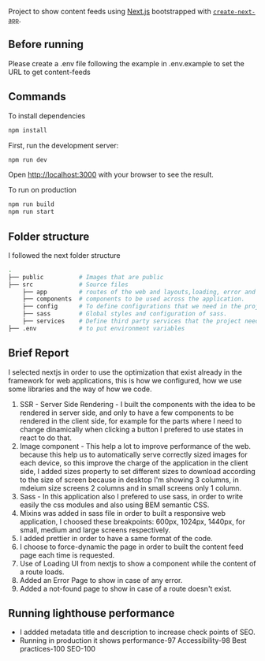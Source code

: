 Project to show content feeds using [Next.js](https://nextjs.org/) bootstrapped with [`create-next-app`](https://github.com/vercel/next.js/tree/canary/packages/create-next-app).

## Before running

Please create a .env file following the example in .env.example to set the URL to get content-feeds

## Commands

To install dependencies

```bash
npm install
```

First, run the development server:

```bash
npm run dev
```

Open [http://localhost:3000](http://localhost:3000) with your browser to see the result.

To run on production

```bash
npm run build
npm run start
```

## Folder structure

I followed the next folder structure

```bash
.
├── public          # Images that are public
├── src             # Source files
    ├── app         # routes of the web and layouts,loading, error and not-found components
    ├── components  # components to be used across the application.
    ├── config      # To define configurations that we need in the project.
    ├── sass        # Global styles and configuration of sass.
    ├── services    # Define third party services that the project need to request.
├── .env            # to put environment variables
```

## Brief Report

I selected nextjs in order to use the optimization that exist already in the framework for web applications, this is how we configured, how we use some libraries and the way of how we code.

1. SSR - Server Side Rendering - I built the components with the idea to be rendered in server side, and only to have a few components to be rendered in the client side, for example for the parts where I need to change dinamically when clicking a button I prefered to use states in react to do that.
2. Image component - This help a lot to improve performance of the web. because this help us to automatically serve correctly sized images for each device, so this improve the charge of the application in the client side, I added sizes property to set different sizes to download according to the size of screen because in desktop I'm showing 3 columns, in mdeium size screens 2 columns and in small screens only 1 column.
3. Sass - In this application also I prefered to use sass, in order to write easily the css modules and also using BEM semantic CSS.
4. Mixins was added in sass file in order to built a responsive web application, I choosed these breakpoints: 600px, 1024px, 1440px, for small, medium and large screens respectively.
5. I added prettier in order to have a same format of the code.
6. I choose to force-dynamic the page in order to built the content feed page each time is requested.
7. Use of Loading UI from nextjs to show a component while the content of a route loads.
8. Added an Error Page to show in case of any error.
9. Added a not-found page to show in case of a route doesn't exist.

## Running lighthouse performance

- I addded metadata title and description to increase check points of SEO.
- Running in production it shows performance-97 Accessibility-98 Best practices-100 SEO-100

